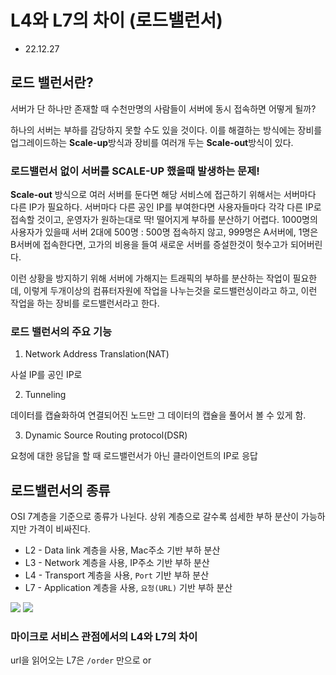 # L4와 L7의 차이 (로드밸런서)

- 22.12.27 

## 로드 밸런서란?

서버가  단  하나만  존재할  때  수천만명의  사람들이  서버에  동시  접속하면  어떻게  될까?

하나의  서버는  부하를  감당하지  못할  수도  있을  것이다. 이를  해결하는  방식에는  장비를  업그레이드하는  **Scale-up**방식과  장비를  여러개  두는  **Scale-out**방식이  있다.

### 로드밸런서 없이 서버를 SCALE-UP 했을때 발생하는 문제!

**Scale-out** 방식으로 여러 서버를 둔다면 해당 서비스에 접근하기 위해서는 서버마다 다른 IP가 필요하다. 서버마다 다른 공인 IP를 부여한다면 사용자들마다 각각 다른 IP로 접속할 것이고, 운영자가 원하는대로 딱! 떨어지게 부하를 분산하기 어렵다.  1000명의 사용자가 있을때 서버 2대에 500명 : 500명 접속하지 않고, 999명은 A서버에, 1명은 B서버에 접속한다면, 고가의 비용을 들여 새로운 서버를 증설한것이 헛수고가 되어버린다.

이런 상황을 방지하기 위해 서버에 가해지는 트래픽의 부하를 분산하는 작업이 필요한데, 이렇게 두개이상의 컴퓨터자원에 작업을 나누는것을 로드밸런싱이라고 하고, 이런 작업을 하는 장비를 로드밸런서라고 한다.

### 로드 밸런서의 주요 기능

1. Network Address Translation(NAT)

사설 IP를 공인 IP로

2. Tunneling

데이터를 캡슐화하여 연결되어진 노드만 그 데이터의 캡슐을 풀어서 볼 수 있게 함.

3. Dynamic Source Routing protocol(DSR)

요청에 대한 응답을 할 때 로드밸런서가 아닌 클라이언트의 IP로 응답

## 로드밸런서의 종류

OSI 7계층을 기준으로 종류가 나뉜다. 상위  계층으로  갈수록  섬세한  부하  분산이  가능하지만  가격이  비싸진다.

- L2	- Data link 계층을 사용, Mac주소 기반 부하 분산
- L3	- Network 계층을 사용, IP주소 기반 부하 분산
- L4	- Transport 계층을 사용, `Port` 기반 부하 분산
- L7	- Application 계층을 사용, `요청(URL)` 기반 부하 분산

![](https://i.imgur.com/0ItDLD6.png)
![](https://i.imgur.com/hCeSWWD.png)

### 마이크로 서비스 관점에서의 L4와 L7의 차이
url을 읽어오는 L7은 `/order` 만으로 or
<!--stackedit_data:
eyJoaXN0b3J5IjpbNzE4OTU5ODUxLDIwNTY3OTkzODhdfQ==
-->